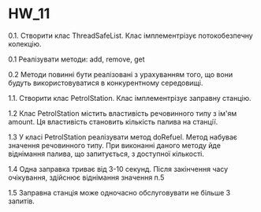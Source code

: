 # HW_11

0.1. Створити клас ThreadSafeList. Клас імплементрізує потокобезпечну колекцію.

0.1 Реалізувати методи: add, remove, get

0.2 Методи повинні бути реалізовані з урахуванням того, що вони будуть використовуватися в конкурентному середовищі.

1.1. Створити клас PetrolStation. Клас імплементрізує заправну станцію.

1.2 Клас PetrolStation містить властивість речовинного типу з ім'ям amount. Ця властивість становить кількість палива на станції.

1.3 У класі PetrolStation реалізувати метод doRefuel. Метод набуває значення речовинного типу. При виконанні даного методу йде віднімання палива, що запитується, з доступної кількості.

1.4 Одна заправка триває від 3-10 секунд. Після закінчення часу очікування, здійснює віднімання значення п.5

1.5 Заправна станція може одночасно обслуговувати не більше 3 запитів.

